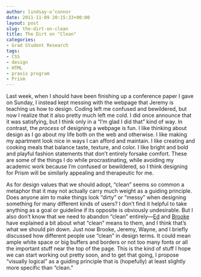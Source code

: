 ```yaml
---
author: lindsay-o’connor
date: 2011-11-09 20:15:33+00:00
layout: post
slug: the-dirt-on-clean
title: The Dirt on "Clean"
categories:
- Grad Student Research
tags:
- CSS
- design
- HTML
- praxis program
- Prism
---
```


Last week, when I should have been finishing up a conference paper I gave on Sunday, I instead kept messing with the webpage that Jeremy is teaching us how to design. Coding left me confused and bewildered, but now I realize that it also pretty much left me cold. I did once announce that it was satisfying, but I think only in a “I’m glad I did that” kind of way. In contrast, the _process_ of designing a webpage is fun. I like thinking about design as I go about my life both on the web and otherwise. I like making my apartment look nice in ways I can afford and maintain. I like creating and cooking meals that balance taste, texture, and color. I like bright and bold and playful fashion statements that don’t entirely forsake comfort. These are some of the things I do while procrastinating, while avoiding my academic work because I’m confused or bewildered, so I think designing for Prism will be similarly appealing and therapeutic for me.

As for design values that we should adopt, “clean” seems so common a metaphor that it may not actually carry much weight as a guiding principle. Does anyone aim to make things look “dirty” or “messy” when designing something for many different kinds of users? I don’t find it helpful to take anything as a goal or guideline if its opposite is obviously undesirable. But I also don’t know that we need to abandon “clean” entirely&mdash;[Ed](http://www.scholarslab.org/praxis-program/keeping-it-real%e2%80%a6-clean/) and [Brooke](http://www.scholarslab.org/praxis-program/designed-to-touch/) have explained a bit about what “clean” means to them, and I think that’s what we should pin down. Just now Brooke, Jeremy, Wayne, and I briefly discussed how different people use “clean” in design terms. It could mean ample white space or big buffers and borders or not too many fonts or all the important stuff near the top of the page. This is the kind of stuff I hope we can start working out pretty soon, and to get that going, I propose “visually logical” as a guiding principle that is (hopefully) at least slightly more specific than “clean.”
